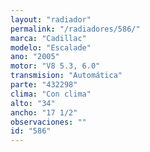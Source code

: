 ```yaml
---
layout: "radiador"
permalink: "/radiadores/586/"
marca: "Cadillac"
modelo: "Escalade"
ano: "2005"
motor: "V8 5.3, 6.0"
transmision: "Automática"
parte: "432298"
clima: "Con clima"
alto: "34"
ancho: "17 1/2"
observaciones: ""
id: "586"
---
```


